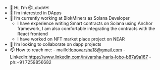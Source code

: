 - 👋 Hi, I’m @LoboVH
- 👀 I’m interested in DApps
- 🌱 I’m currently working at BlokMiners as Solana Developer
     -  I have experience writing Smart contracts on Solana using Anchor framework, I am also comfortable integrating the contracts with the React frontend
     -  I have worked on NFT market place project on NEAR
- 💞️ I’m looking to collaborate on dapp projects
- 📫 How to reach me: 
                      - mailId:lobovarsha18@gmail.com
                      - Linkedin:https://www.linkedin.com/in/varsha-haris-lobo-b87a9a167
                      - ph:+91 7259856682
                       

<!---
LoboVH/LoboVH is a ✨ special ✨ repository because its `README.md` (this file) appears on your GitHub profile.
You can click the Preview link to take a look at your changes.
--->
